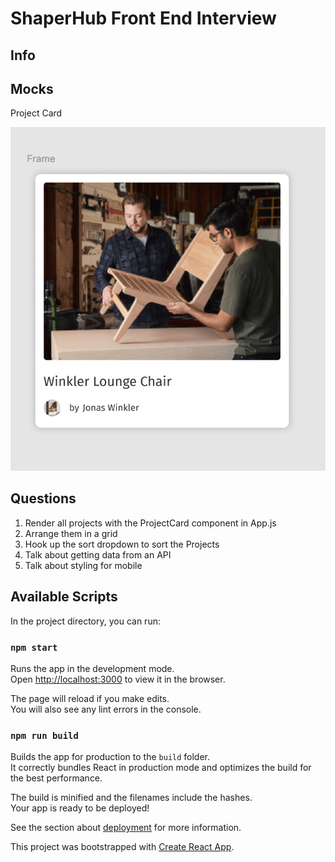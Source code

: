 # ShaperHub Front End Interview

## Info

## Mocks

Project Card

<p align="center">
  <img src="src/data/ProjectCardMock.png" />
</p>

## Questions

1. Render all projects with the ProjectCard component in App.js
2. Arrange them in a grid
3. Hook up the sort dropdown to sort the Projects
4. Talk about getting data from an API
5. Talk about styling for mobile

## Available Scripts

In the project directory, you can run:

### `npm start`

Runs the app in the development mode.\
Open [http://localhost:3000](http://localhost:3000) to view it in the browser.

The page will reload if you make edits.\
You will also see any lint errors in the console.

### `npm run build`

Builds the app for production to the `build` folder.\
It correctly bundles React in production mode and optimizes the build for the best performance.

The build is minified and the filenames include the hashes.\
Your app is ready to be deployed!

See the section about [deployment](https://facebook.github.io/create-react-app/docs/deployment) for more information.

This project was bootstrapped with [Create React App](https://github.com/facebook/create-react-app).
